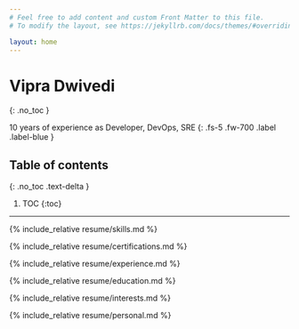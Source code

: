 ```yaml
---
# Feel free to add content and custom Front Matter to this file.
# To modify the layout, see https://jekyllrb.com/docs/themes/#overriding-theme-defaults

layout: home
---
```

<link rel="stylesheet" href="/assets/css/styles.css">

# Vipra Dwivedi
{: .no_toc }

10 years of experience as Developer, DevOps, SRE
{: .fs-5 .fw-700 .label .label-blue }

## Table of contents
{: .no_toc .text-delta }

1. TOC
{:toc}

---

{% include_relative resume/skills.md %}

{% include_relative resume/certifications.md %}

{% include_relative resume/experience.md %}

{% include_relative resume/education.md %}

{% include_relative resume/interests.md %}

{% include_relative resume/personal.md %}

